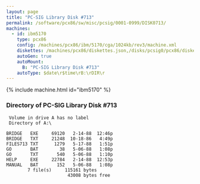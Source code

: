 ```yaml
---
layout: page
title: "PC-SIG Library Disk #713"
permalink: /software/pcx86/sw/misc/pcsig/0001-0999/DISK0713/
machines:
  - id: ibm5170
    type: pcx86
    config: /machines/pcx86/ibm/5170/cga/1024kb/rev3/machine.xml
    diskettes: /machines/pcx86/diskettes.json,/disks/pcsig0/pcx86/diskettes.json
    autoGen: true
    autoMount:
      B: "PC-SIG Library Disk #713"
    autoType: $date\r$time\rB:\rDIR\r
---
```


{% include machine.html id="ibm5170" %}

### Directory of PC-SIG Library Disk #713

     Volume in drive A has no label
     Directory of A:\

    BRIDGE   EXE     69120   2-14-88  12:46p
    BRIDGE   TXT     21248  10-18-86   4:49p
    FILES713 TXT      1279   5-17-88   1:51p
    GO       BAT        38   5-06-88   1:08p
    GO       TXT       540   5-06-88   1:10p
    HELP     EXE     22784   2-14-88  12:53p
    MANUAL   BAT       152   5-06-88   1:08p
            7 file(s)     115161 bytes
                           43008 bytes free

